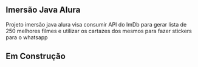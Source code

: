 ## Imersão Java Alura

Projeto imersão java alura visa consumir API do ImDb para gerar lista de 250 melhores filmes e utilizar os cartazes dos mesmos para fazer stickers para o whatsapp

## Em Construção 

